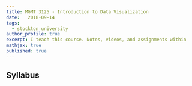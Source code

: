 ```yaml
---
title: MGMT 3125 - Introduction to Data Visualization
date:   2018-09-14
tags:
  - stockton university
author_profile: true
excerpt: I teach this course. Notes, videos, and assignments within
mathjax: true
published: true
---
```


## Syllabus


